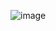 ![image](https://github.com/TobiasJacoby/AtividadesCG/assets/15348733/fca553f3-d6af-40d8-97d4-4d8571a0276c)
